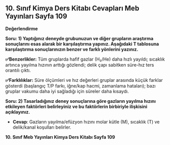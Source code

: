 ## 10. Sınıf Kimya Ders Kitabı Cevapları Meb Yayınları Sayfa 109

**Değerlendirme**

**Soru: 1) Yaptığınız deneyde grubunuzun ve diğer grupların araştırma sonuçlarını esas alarak bir karşılaştırma yapınız. Aşağıdaki T tablosuna karşılaştırma sonuçlarınızın benzer ve farklı yönlerini yazınız.**

**✅Benzerlikler:** Tüm gruplarda hafif gazlar (H₂/He) daha hızlı yayıldı; sıcaklık artınca yayılma hızının arttığı gözlendi; delik çapı sabitken süre-hız ters orantılı çıktı.

**✅Farklılıklar:** Süre ölçümleri ve hız değerleri gruplar arasında küçük farklar gösterdi (başlangıç T/P farkı, iğne/kap hacmi, zamanlama hataları); bazı gruplar vakumu daha iyi sağladığı için süreler daha kısaydı.

**Soru: 2) Tasarladığınız deney sonuçlarına göre gazların yayılma hızını etkileyen faktörleri belirleyiniz ve bu faktörlerin birbiriyle ilişkisini açıklayınız.**

* **Cevap**: Gazların yayılma/efüzyon hızını molar kütle (M), sıcaklık (T) ve delik/kanal koşulları belirler.

**10. Sınıf Meb Yayınları Kimya Ders Kitabı Sayfa 109**